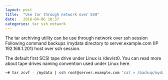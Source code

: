 ```yaml
---
layout: post
title:  "Use tar through network over SSH"
date:   2016-04-06 10:37
categories: tar ssh network
---
```


The tar archiving utility can be use through network over ssh session
Following command backups /mydata directory to server.example.com (IP 192.168.1.201) host over ssh session.

The default first SCSI tape drive under Linux is /dev/st0. You can read more about tape drives naming convention used under Linux here.

```sh
~# tar zcvf - /mydata | ssh root@server.example.com "cat > /backup/mydata.tar.gz"
```

